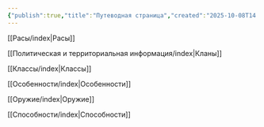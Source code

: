 ```yaml
---
{"publish":true,"title":"Путеводная страница","created":"2025-10-08T14:36:17.942+02:00","modified":"2025-10-20T21:09:17.650+02:00","tags":["Классы","Место","Расы"],"cssclasses":""}
---
```



[[Расы/index\|Расы]]

[[Политическая и территориальная информация/index\|Кланы]]

[[Классы/index\|Классы]]

[[Особенности/index\|Особенности]]

[[Оружие/index\|Оружие]]

[[Способности/index\|Способности]]
